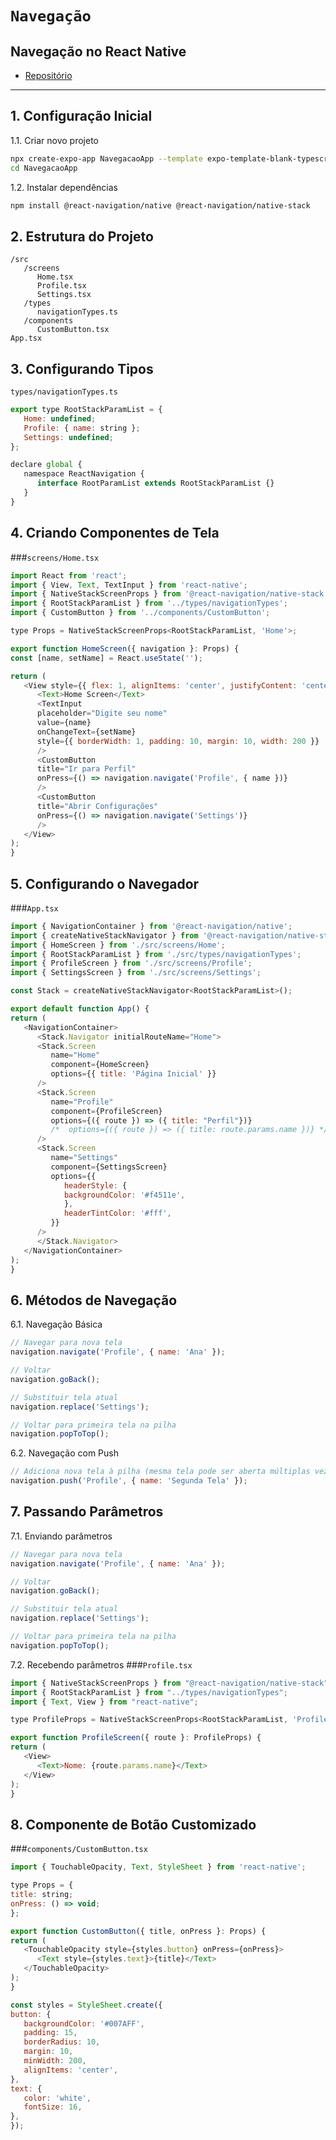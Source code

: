 #  `Navegação`
## Navegação no React Native  

- [Repositório](https://github.com/fatec-registro-yuri-villanova/react-native-navegacao)

---

## 1. Configuração Inicial
1.1. Criar novo projeto
   ``` bash
   npx create-expo-app NavegacaoApp --template expo-template-blank-typescript
   cd NavegacaoApp
   ```

1.2. Instalar dependências
   ``` bash
   npm install @react-navigation/native @react-navigation/native-stack
   ```

## 2. Estrutura do Projeto
   ```   
   /src
      /screens
         Home.tsx
         Profile.tsx
         Settings.tsx
      /types
         navigationTypes.ts
      /components
         CustomButton.tsx
   App.tsx
   ```

## 3. Configurando Tipos
`types/navigationTypes.ts`
   ``` javascript  
   export type RootStackParamList = {
      Home: undefined;
      Profile: { name: string };
      Settings: undefined;
   };

   declare global {
      namespace ReactNavigation {
         interface RootParamList extends RootStackParamList {}
      }
   }
   ```

## 4. Criando Componentes de Tela
###`screens/Home.tsx`
   ``` javascript  
   import React from 'react';
   import { View, Text, TextInput } from 'react-native';
   import { NativeStackScreenProps } from '@react-navigation/native-stack';
   import { RootStackParamList } from '../types/navigationTypes';
   import { CustomButton } from '../components/CustomButton';

   type Props = NativeStackScreenProps<RootStackParamList, 'Home'>;

   export function HomeScreen({ navigation }: Props) {
   const [name, setName] = React.useState('');

   return (
      <View style={{ flex: 1, alignItems: 'center', justifyContent: 'center' }}>
         <Text>Home Screen</Text>
         <TextInput
         placeholder="Digite seu nome"
         value={name}
         onChangeText={setName}
         style={{ borderWidth: 1, padding: 10, margin: 10, width: 200 }}
         />
         <CustomButton
         title="Ir para Perfil"
         onPress={() => navigation.navigate('Profile', { name })}
         />
         <CustomButton
         title="Abrir Configurações"
         onPress={() => navigation.navigate('Settings')}
         />
      </View>
   );
   }
   ```

## 5. Configurando o Navegador
###`App.tsx`
   ``` javascript  
   import { NavigationContainer } from '@react-navigation/native';
   import { createNativeStackNavigator } from '@react-navigation/native-stack';
   import { HomeScreen } from './src/screens/Home';
   import { RootStackParamList } from './src/types/navigationTypes';
   import { ProfileScreen } from './src/screens/Profile';
   import { SettingsScreen } from './src/screens/Settings';

   const Stack = createNativeStackNavigator<RootStackParamList>();

   export default function App() {
   return (
      <NavigationContainer>
         <Stack.Navigator initialRouteName="Home">
         <Stack.Screen
            name="Home"
            component={HomeScreen}
            options={{ title: 'Página Inicial' }}
         />
         <Stack.Screen
            name="Profile"
            component={ProfileScreen}
            options={({ route }) => ({ title: "Perfil"})}
            /*  options={({ route }) => ({ title: route.params.name })} */
         />
         <Stack.Screen
            name="Settings"
            component={SettingsScreen}
            options={{
               headerStyle: {
               backgroundColor: '#f4511e',
               },
               headerTintColor: '#fff',
            }}
         />
         </Stack.Navigator>
      </NavigationContainer>
   );
   }
   ```

## 6. Métodos de Navegação
6.1. Navegação Básica
   ``` javascript
   // Navegar para nova tela
   navigation.navigate('Profile', { name: 'Ana' });

   // Voltar
   navigation.goBack();

   // Substituir tela atual
   navigation.replace('Settings');

   // Voltar para primeira tela na pilha
   navigation.popToTop();
   ```

6.2. Navegação com Push
   ``` javascript
   // Adiciona nova tela à pilha (mesma tela pode ser aberta múltiplas vezes)
   navigation.push('Profile', { name: 'Segunda Tela' });
   ```

## 7. Passando Parâmetros
7.1. Enviando parâmetros
   ``` javascript
   // Navegar para nova tela
   navigation.navigate('Profile', { name: 'Ana' });

   // Voltar
   navigation.goBack();

   // Substituir tela atual
   navigation.replace('Settings');

   // Voltar para primeira tela na pilha
   navigation.popToTop();
   ```

7.2. Recebendo parâmetros
###`Profile.tsx`
   ``` javascript
   import { NativeStackScreenProps } from "@react-navigation/native-stack";
   import { RootStackParamList } from "../types/navigationTypes";
   import { Text, View } from "react-native";

   type ProfileProps = NativeStackScreenProps<RootStackParamList, 'Profile'>;

   export function ProfileScreen({ route }: ProfileProps) {
   return (
      <View>
         <Text>Nome: {route.params.name}</Text>
      </View>
   );
   }
   ```

## 8. Componente de Botão Customizado
###`components/CustomButton.tsx`
   ``` javascript  
   import { TouchableOpacity, Text, StyleSheet } from 'react-native';

   type Props = {
   title: string;
   onPress: () => void;
   };

   export function CustomButton({ title, onPress }: Props) {
   return (
      <TouchableOpacity style={styles.button} onPress={onPress}>
         <Text style={styles.text}>{title}</Text>
      </TouchableOpacity>
   );
   }

   const styles = StyleSheet.create({
   button: {
      backgroundColor: '#007AFF',
      padding: 15,
      borderRadius: 10,
      margin: 10,
      minWidth: 200,
      alignItems: 'center',
   },
   text: {
      color: 'white',
      fontSize: 16,
   },
   });
   ```


